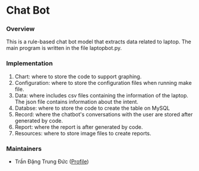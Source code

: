# Chat Bot

[//]: # (Logo)

### Overview
  This is a rule-based chat bot model that extracts data related to laptop. The main program is written in the file laptopbot.py.

### Implementation
1. Chart: where to store the code to support graphing.
2. Configuration: where to store the configuration files when running make file.
3. Data: where includes csv files containing the information of the laptop. The json file contains information about the intent.
4. Databse: where to store the code to create the table on MySQL
5. Record: where the chatbot's conversations with the user are stored after generated by code.
6. Report: where the report is after generated by code.
7. Resources: where to store image files to create reports.
### Maintainers
* Trần Đặng Trung Đức ([Profile](https://github.com/trandangtrungduc))

[//]: # (License)
